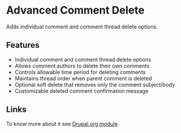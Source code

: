# Advanced Comment Delete

Adds individual comment and comment thread delete options.

## Features

- Individual comment and comment thread delete options
- Allows comment authors to delete their own comments
- Controls allowable time period for deleting comments
- Maintains thread order when parent comment is deleted
- Optional soft delete that removes only the comment subject/body
- Customizable deleted comment confirmation message

## Links

To know more about it see [Drupal.org module](https://www.drupal.org/project/comment_delete).
